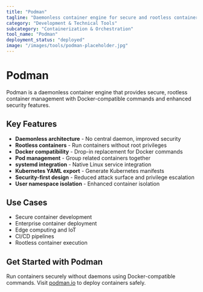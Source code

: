 ```yaml
---
title: "Podman"
tagline: "Daemonless container engine for secure and rootless container management"
category: "Development & Technical Tools"
subcategory: "Containerization & Orchestration"
tool_name: "Podman"
deployment_status: "deployed"
image: "/images/tools/podman-placeholder.jpg"
---
```


# Podman

Podman is a daemonless container engine that provides secure, rootless container management with Docker-compatible commands and enhanced security features.

## Key Features

- **Daemonless architecture** - No central daemon, improved security
- **Rootless containers** - Run containers without root privileges
- **Docker compatibility** - Drop-in replacement for Docker commands
- **Pod management** - Group related containers together
- **systemd integration** - Native Linux service integration
- **Kubernetes YAML export** - Generate Kubernetes manifests
- **Security-first design** - Reduced attack surface and privilege escalation
- **User namespace isolation** - Enhanced container isolation

## Use Cases

- Secure container development
- Enterprise container deployment
- Edge computing and IoT
- CI/CD pipelines
- Rootless container execution

## Get Started with Podman

Run containers securely without daemons using Docker-compatible commands. Visit [podman.io](https://podman.io) to deploy containers safely.